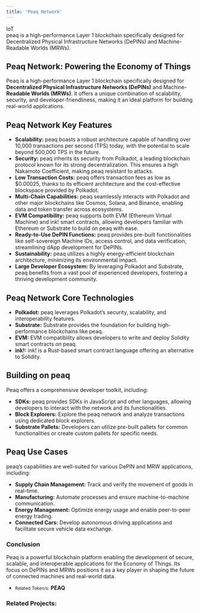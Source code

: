 ```yaml
---
title: 'Peaq Network'
---
```

IoT  
 peaq is a high-performance Layer 1 blockchain specifically designed for Decentralized Physical Infrastructure Networks (DePINs) and Machine-Readable Worlds (MRWs).

Peaq Network: Powering the Economy of Things
--------------------------------------------

Peaq is a high-performance Layer 1 blockchain specifically designed for **Decentralized Physical Infrastructure Networks (DePINs)** and Machine-**Readable Worlds (MRWs)**. It offers a unique combination of scalability, security, and developer-friendliness, making it an ideal platform for building real-world applications.

Peaq Network Key Features
-------------------------

- **Scalability:** peaq boasts a robust architecture capable of handling over 10,000 transactions per second (TPS) today, with the potential to scale beyond 500,000 TPS in the future.
- **Security:** peaq inherits its security from Polkadot, a leading blockchain protocol known for its strong decentralization. This ensures a high Nakamoto Coefficient, making peaq resistant to attacks.
- **Low Transaction Costs:** peaq offers transaction fees as low as $0.00025, thanks to its efficient architecture and the cost-effective blockspace provided by Polkadot.
- **Multi-Chain Capabilities:** peaq seamlessly interacts with Polkadot and other major blockchains like Cosmos, Solana, and Binance, enabling data and token transfer across ecosystems.
- **EVM Compatibility:** peaq supports both EVM (Ethereum Virtual Machine) and ink! smart contracts, allowing developers familiar with Ethereum or Substrate to build on peaq with ease.
- **Ready-to-Use DePIN Functions:** peaq provides pre-built functionalities like self-sovereign Machine IDs, access control, and data verification, streamlining dApp development for DePINs.
- **Sustainability:** peaq utilizes a highly energy-efficient blockchain architecture, minimizing its environmental impact.
- **Large Developer Ecosystem:** By leveraging Polkadot and Substrate, peaq benefits from a vast pool of experienced developers, fostering a thriving development community.

Peaq Network Core Technologies
------------------------------

- **Polkadot:** peaq leverages Polkadot’s security, scalability, and interoperability features.
- **Substrate:** Substrate provides the foundation for building high-performance blockchains like peaq.
- **EVM:** EVM compatibility allows developers to write and deploy Solidity smart contracts on peaq.
- **ink!:** ink! is a Rust-based smart contract language offering an alternative to Solidity.

Building on peaq
----------------

Peaq offers a comprehensive developer toolkit, including:

- **SDKs:** peaq provides SDKs in JavaScript and other languages, allowing developers to interact with the network and its functionalities.
- **Block Explorers:** Explore the peaq network and analyze transactions using dedicated block explorers.
- **Substrate Pallets:** Developers can utilize pre-built pallets for common functionalities or create custom pallets for specific needs.

Peaq Use Cases
--------------

peaq’s capabilities are well-suited for various DePIN and MRW applications, including:

- **Supply Chain Management:** Track and verify the movement of goods in real-time.
- **Manufacturing:** Automate processes and ensure machine-to-machine communication.
- **Energy Management:** Optimize energy usage and enable peer-to-peer energy trading.
- **Connected Cars:** Develop autonomous driving applications and facilitate secure vehicle data exchange.

### Conclusion

Peaq is a powerful blockchain platform enabling the development of secure, scalable, and interoperable applications for the Economy of Things. Its focus on DePINs and MRWs positions it as a key player in shaping the future of connected machines and real-world data.

- <small>Related Token/s:</small> **PEAQ**

### Related Projects:
